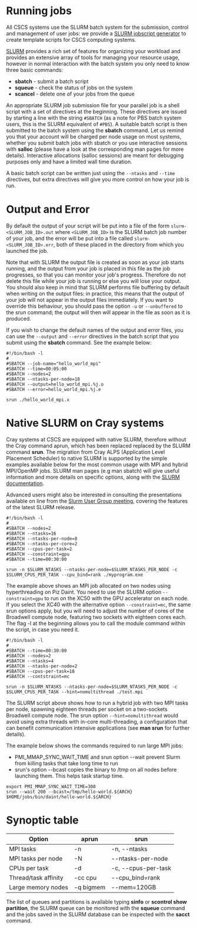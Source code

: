 # Running jobs

All CSCS systems use the SLURM batch system for the submission, control and management of user jobs: we provide a [SLURM jobscript generator](https://eth-cscs.github.io/getting_started/running_jobs/jobscript_generator.html) to create template scripts for CSCS computing systems.

[SLURM](https://computing.llnl.gov/linux/slurm/) provides a rich set of features for organizing your workload and provides an extensive array of tools for managing your resource usage, however in normal interaction with the batch system you only need to know three basic commands:

* __sbatch__ - submit a batch script
* __squeue__ - check the status of jobs on the system
* __scancel__ - delete one of your jobs from the queue

An appropriate SLURM job submission file for your parallel job is a shell script with a set of directives at the beginning. These directives are issued by starting a line with the string `#SBATCH` (as a note for PBS batch system users, this is the SLURM equivalent of `#PBS`). A suitable batch script is then submitted to the batch system using the __sbatch__ command.
Let us remind you that your account will be charged per node usage on most systems, whether you submit batch jobs with sbatch or you use interactive sessions with __salloc__ (please have a look at the corresponding man pages for more details). Interactive allocations (salloc sessions) are meant for debugging purposes only and have a limited wall time duration.

A basic batch script can be written just using the `--ntasks` and `--time` directives, but extra directives will give you more control on how your job is run.

# Output and Error

By default the output of your script will be put into a file of the form `slurm-<SLURM_JOB_ID>.out` where `<SLURM_JOB_ID>` is the SLURM batch job number of your job, and the error will be put into a file called `slurm-<SLURM_JOB_ID>.err`, both of these placed in the directory from which you launched the job.

Note that with SLURM the output file is created as soon as your job starts running, and the output from your job is placed in this file as the job progresses, so that you can monitor your job's progress. Therefore do not delete this file while your job is running or else you will lose your output. You should also keep in mind that SLURM performs file buffering by default when writing on the output files: in practice, this means that the output of your job will not appear in the output files immediately. If you want to override this behaviour, you should pass the option `-u` or `--unbuffered` to the srun command; the output will then will appear in the file as soon as it is produced.

If you wish to change the default names of the output and error files, you can use the `--output` and `--error` directives in the batch script that you submit using the __sbatch__ command. See the example below:

```
#!/bin/bash -l
#
#SBATCH --job-name="hello_world_mpi"
#SBATCH --time=00:05:00
#SBATCH --nodes=2
#SBATCH --ntasks-per-node=18
#SBATCH --output=hello_world_mpi.%j.o
#SBATCH --error=hello_world_mpi.%j.e

srun ./hello_world_mpi.x
```

# Native SLURM on Cray systems

Cray systems at CSCS are equipped with native SLURM, therefore without the Cray command aprun, which has been replaced replaced by the SLURM command __srun__. The migration from Cray ALPS (Application Level Placement Scheduler) to native SLURM is supported by the simple examples available below for the most common usage with MPI and hybrid MPI/OpenMP jobs.
SLURM man pages (e.g man sbatch) will give useful information and more details on specific options, along with the [SLURM documentation](http://slurm.schedmd.com/documentation.html).

Advanced users might also be interested in consulting the presentations available on line from the [Slurm User Group meeting](http://slurm.schedmd.com/publications.html), covering the features of the latest SLURM release.
```
#!/bin/bash -l
#
#SBATCH --nodes=2
#SBATCH --ntasks=16
#SBATCH --ntasks-per-node=8
#SBATCH --ntasks-per-core=2
#SBATCH --cpus-per-task=2
#SBATCH --constraint=gpu
#SBATCH --time=00:30:00

srun -n $SLURM_NTASKS --ntasks-per-node=$SLURM_NTASKS_PER_NODE -c $SLURM_CPUS_PER_TASK --cpu_bind=rank ./myprogram.exe 
```

The example above shows an MPI job allocated on two nodes using hyperthreading on Piz Daint. You need to use the SLURM option `--constraint=gpu` to run on the XC50 with the GPU accelerator on each node. If you select the XC40 with the alternative option `--constraint=mc`, the same srun options apply, but you will need to adjust the number of cores of the Broadwell compute node, featuring two sockets with eighteen cores each. The flag -l at the beginning allows you to call the module command within the script, in case you need it.
```
#!/bin/bash -l
#
#SBATCH --time=00:30:00
#SBATCH --nodes=2
#SBATCH --ntasks=4
#SBATCH --ntasks-per-node=2
#SBATCH --cpus-per-task=18
#SBATCH --contstraint=mc

srun -n $SLURM_NTASKS --ntasks-per-node=$SLURM_NTASKS_PER_NODE -c $SLURM_CPUS_PER_TASK --hint=nomultithread ./test.mpi
```

The SLURM script above shows how to run a hybrid job with two MPI tasks per node, spawning eighteen threads per socket on a two-sockets Broadwell compute node.
The srun option `--hint=nomultithread` would avoid using extra threads with in-core multi-threading, a configuration that can benefit communication intensive applications (see __man srun__ for further details).

The example below shows the commands required to run large MPI jobs:
 - PMI_MMAP_SYNC_WAIT_TIME and srun option --wait prevent Slurm from killing tasks that take long time to run
 - srun's option --bcast copies the binary to /tmp on all nodes before launching them. This helps task startup time.

```
export PMI_MMAP_SYNC_WAIT_TIME=300
srun --wait 200 --bcast=/tmp/hello-world.${ARCH} $HOME/jobs/bin/daint/hello-world.${ARCH}
```

# Synoptic table

Option |	aprun | srun
--- | --- | ---
MPI tasks | -n | -n, --ntasks
MPI tasks per node | -N | --ntasks-per-node
CPUs per task |	-d | -c, --cpus-per-task
Thread/task affinity | -cc cpu |--cpu_bind=rank
Large memory nodes | -q bigmem |--mem=120GB


The list of queues and partitions is available typing __sinfo__ or __scontrol show partition__, the SLURM queue can be monitored with the __squeue__ command and the jobs saved in the SLURM database can be inspected with the __sacct__ command.
